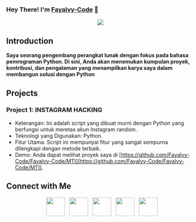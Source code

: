 ### Hey There! I'm [Fayalvy-Code](https://www.facebook.com/Faya.codeOfficial) 👋

<div align="center">
  <img align="center" src="https://i.imghippo.com/files/bFSek1718345221.jpg">
</div>

## Introduction
**Saya seorang pengembang perangkat lunak dengan fokus pada bahasa pemrograman Python. Di sini, Anda akan menemukan kumpulan proyek, kontribusi, dan pengalaman yang menampilkan karya saya dalam membangun solusi dengan Python**</p>

## Projects

### Project 1: INSTAGRAM HACKING
- Keterangan: Ini adalah script yang dibuat murni dengan Python yang berfungsi untuk meretas akun Instagram random.
- Teknologi yang Digunakan: Python.
- Fitur Utama: Script ini mempunyai fitur yang sangat sempurna dilengkapi dengan metode terbaik.
- Demo: Anda dapat melihat proyek saya di [https://github.com/Fayalvy-Code/Fayalvy-Code/MTI](https://github.com/Fayalvy-Code/Fayalvy-Code/MTI).


## Connect with Me

<p align="center">
&nbsp; <a href="https://www.twitter.com/rozhak_official" target="_blank" rel="noopener noreferrer"><img src="https://img.icons8.com/plasticine/100/000000/twitter.png" width="50" /></a>
&nbsp; <a href="https://www.youtube.com/rozhakid" target="_blank" rel="noopener noreferrer"><img src="https://img.icons8.com/plasticine/100/000000/youtube.png" width="50" /></a>  
&nbsp; <a href="https://www.instagram.com/rozhak_official/" target="_blank" rel="noopener noreferrer"><img src="https://img.icons8.com/plasticine/100/000000/instagram-new.png" width="50" /></a>  
&nbsp; <a href="https://wa.me/6283847921480" target="_blank" rel="noopener noreferrer"><img src="https://img.icons8.com/plasticine/100/000000/whatsapp.png" width="50" /></a>
&nbsp; <a href="https://www.facebook.com/rozhak.official" target="_blank" rel="noopener noreferrer"><img src="https://img.icons8.com/plasticine/100/000000/facebook.png"  width="50" /></a>
</p>
